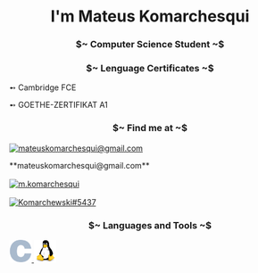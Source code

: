 <h1 align="center">I'm Mateus Komarchesqui</h1>
<h3 align="center">$~ Computer Science Student ~$</h3>

<h3 align="center">$~ Lenguage Certificates ~$</h3>
➻ Cambridge FCE
  
➻ GOETHE-ZERTIFIKAT A1  

<h3 align="center">$~ Find me at ~$</h3>

<a href="blank" target="blank"><img align="center" src="https://upload.wikimedia.org/wikipedia/commons/thumb/a/ab/Gmail_Icon.svg/1200px-Gmail_Icon.svg.png" alt="mateuskomarchesqui@gmail.com" height="30" width="40" /></a>
<p align="left">**mateuskomarchesqui@gmail.com**</p>


<a href="https://linkedin.com/in/m.komarchesqui" target="blank"><img align="center" src="https://www.flaticon.com/svg/vstatic/svg/174/174857.svg?token=exp=1615998167~hmac=55d880bc6193358908d6b380e8a1a3ed" alt="m.komarchesqui" height="30" width="40" /></a>

<a href="https://discord.gg/Komarchewski#5437" target="blank"><img align="center" src="https://cdn.iconscout.com/icon/free/png-512/discord-3-569463.png" alt="Komarchewski#5437" height="30" width="40" /></a>


<h3 align="center">$~ Languages and Tools ~$</h3>
<p align="left"> <a href="https://www.cprogramming.com/" target="_blank"> <img src="https://raw.githubusercontent.com/devicons/devicon/master/icons/c/c-original.svg" alt="c" width="40" height="40"/> </a> <a href="https://www.linux.org/" target="_blank"> <img src="https://raw.githubusercontent.com/devicons/devicon/master/icons/linux/linux-original.svg" alt="linux" width="40" height="40"/> </a> </p>
